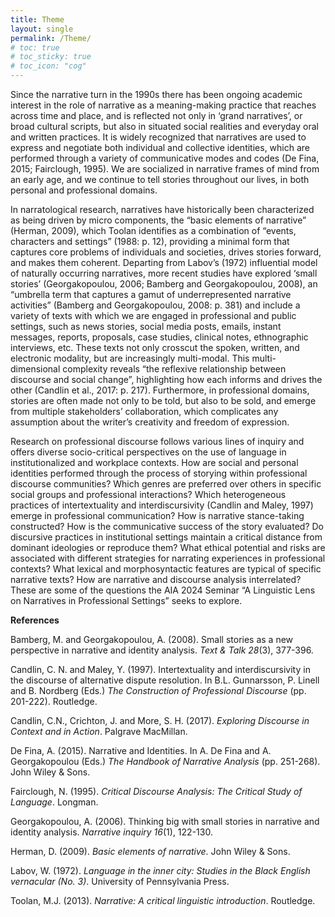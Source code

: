 ```yaml
---
title: Theme
layout: single
permalink: /Theme/
# toc: true
# toc_sticky: true
# toc_icon: "cog"
---
```


Since the narrative turn in the 1990s there has been ongoing academic interest in the role of narrative as a meaning-making practice that reaches across time and place, and is reflected not only in ‘grand narratives’, or broad cultural scripts, but also in situated social realities and everyday oral and written practices. It is widely recognized that narratives are used to express and negotiate both individual and collective identities, which are performed through a variety of communicative modes and codes (De Fina, 2015; Fairclough, 1995). We are socialized in narrative frames of mind from an early age, and we continue to tell stories throughout our lives, in both personal and professional domains.

In narratological research, narratives have historically been characterized as being driven by micro components, the “basic elements of narrative” (Herman, 2009), which Toolan identifies as a combination of “events, characters and settings” (1988: p. 12), providing a minimal form that captures core problems of individuals and societies, drives stories forward, and makes them coherent. Departing from Labov’s (1972) influential model of naturally occurring narratives, more recent studies have explored ‘small stories’ (Georgakopoulou, 2006; Bamberg and Georgakopoulou, 2008), an “umbrella term that captures a gamut of underrepresented narrative activities” (Bamberg and Georgakopoulou, 2008: p. 381) and include a variety of texts with which we are engaged in professional and public settings, such as news stories, social media posts, emails, instant messages, reports, proposals, case studies, clinical notes, ethnographic interviews, etc. These texts not only crosscut the spoken, written, and electronic modality, but are increasingly multi-modal. This multi-dimensional complexity reveals “the reflexive relationship between discourse and social change”, highlighting how each informs and drives the other (Candlin et al., 2017: p. 217). Furthermore, in professional domains, stories are often made not only to be told, but also to be sold, and emerge from multiple stakeholders’ collaboration, which complicates any assumption about the writer’s creativity and freedom of expression.

Research on professional discourse follows various lines of inquiry and offers diverse socio-critical perspectives on the use of language in institutionalized and workplace contexts. How are social and personal identities performed through the process of storying within professional discourse communities? Which genres are preferred over others in specific social groups and professional interactions? Which heterogeneous practices of intertextuality and interdiscursivity (Candlin and Maley, 1997) emerge in professional communication? How is narrative stance-taking constructed? How is the communicative success of the story evaluated? Do discursive practices in institutional settings maintain a critical distance from dominant ideologies or reproduce them? What ethical potential and risks are associated with different strategies for narrating experiences in professional contexts? What lexical and morphosyntactic features are typical of specific narrative texts? How are narrative and discourse analysis interrelated? These are some of the questions the AIA 2024 Seminar “A Linguistic Lens on Narratives in Professional Settings” seeks to explore.

**References**

Bamberg, M. and Georgakopoulou, A. (2008). Small stories as a new perspective in narrative and identity analysis. _Text & Talk_ _28_(3), 377-396.

Candlin, C. N. and Maley, Y. (1997). Intertextuality and interdiscursivity in the discourse of alternative dispute resolution. In B.L. Gunnarsson, P. Linell and B. Nordberg (Eds.) _The Construction of Professional Discourse_ (pp. 201-222). Routledge.

Candlin, C.N., Crichton, J. and More, S. H. (2017). _Exploring Discourse in Context and in Action_. Palgrave MacMillan.

De Fina, A. (2015). Narrative and Identities. In A. De Fina and A. Georgakopoulou (Eds.) _The Handbook of Narrative Analysis_ (pp. 251-268). John Wiley & Sons.

Fairclough, N. (1995). _Critical Discourse Analysis: The Critical Study of Language_. Longman.

Georgakopoulou, A. (2006). Thinking big with small stories in narrative and identity analysis. _Narrative inquiry_ _16_(1), 122-130.

Herman, D. (2009). _Basic elements of narrative_. John Wiley & Sons.

Labov, W. (1972). _Language in the inner city: Studies in the Black English vernacular (No. 3)_. University of Pennsylvania Press.

Toolan, M.J. (2013). _Narrative: A critical linguistic introduction_. Routledge.

